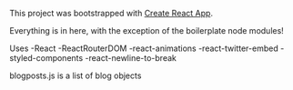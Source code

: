 This project was bootstrapped with [Create React App](https://github.com/facebook/create-react-app).

Everything is in here, with the exception of the boilerplate node modules!

Uses
-React
-ReactRouterDOM
-react-animations
-react-twitter-embed
-styled-components
-react-newline-to-break

blogposts.js is a list of blog objects
